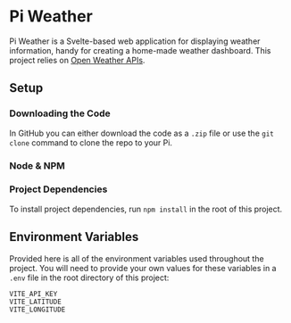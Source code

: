 # Pi Weather

Pi Weather is a Svelte-based web application for displaying weather information, handy for creating a home-made weather dashboard. This project relies on [Open Weather APIs](https://openweathermap.org/city/2643743).

## Setup

### Downloading the Code

In GitHub you can either download the code as a `.zip` file or use the `git clone` command to clone the repo to your Pi.

### Node & NPM



### Project Dependencies

To install project dependencies, run `npm install` in the root of this project.



## Environment Variables

Provided here is all of the environment variables used throughout the project. You will need to provide your own values for these variables in a `.env` file in the root directory of this project:

```env
VITE_API_KEY
VITE_LATITUDE
VITE_LONGITUDE
```
